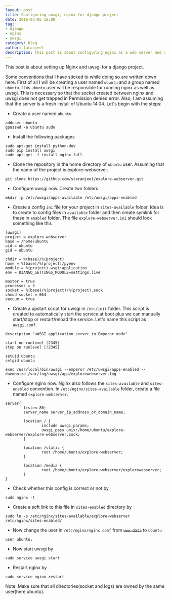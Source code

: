 ```yaml
---
layout: post
title: Configuring uwsgi, nginx for django project
date: 2016-03-05 18:00
tag:
- django
- nginx
- uwsgi
category: blog
author: taranjeet
description: This post is about configuring nginx as a web server and uwsgi as app server for a django project.
---
```


This post is about setting up Nginx and uwsgi for a django project.

Some conventions that I have sticked to while doing so are written down here. First of all I will be creating a user named `ubuntu` and a group named `ubuntu`. This `ubuntu` user will be responsible for running nginx as well as uwsgi.  This is necessary so that the socket created between nginx and uwsgi does not get trapped in Permission denied error. Also, I am assuming that the server is a fresh install of Ubuntu 14.04. Let's begin with the steps:

* Create a user named `ubuntu`.

```
adduser ubuntu
gpasswd -a ubuntu sudo
```

* Install the following packages

```
sudo apt-get install python-dev
sudo pip install uwsgi
sudo apt-get -f install nginx-full
```

* Clone the repository in the home directory of `ubuntu` user. Assuming that the name of the project is explore-webserver.

```
git clone https://github.com/staranjeet/explore-webserver.git
```

* Configure uwsgi now. Create two folders

```
mkdir -p /etc/uwsgi/apps-available /etc/uwsgi/apps-enabled
```

* Create a config `ini` file for your project in `sites-available` folder. Idea is to create to config files in `available` folder and then create symlink for these in `enabled` folder. The file `explore-webserver.ini` should look something like this

```
[uwsgi]
project = explore-webserver
base = /home/ubuntu
uid = ubuntu
gid = ubuntu

chdir = %(base)/%(project)
home = %(base)/%(project)/pyenv
module = %(project).wsgi:application
env = DJANGO_SETTINGS_MODULE=settings.live

master = true
processes = 3
socket = %(base)/%(project)/%(project).sock
chmod-socket = 664
vacuum = true

```

* Create a upstart script for uwsgi in `/etc/init` folder. This script is created to automatically start the service at boot plus we can manually start/stop or restart/reload the service. Let's name this script as `uwsgi.conf`.

```
description "uWSGI application server in Emperor mode"

start on runlevel [2345]
stop on runlevel [!2345]

setuid ubuntu
setgid ubuntu

exec /usr/local/bin/uwsgi --emperor /etc/uwsgi/apps-enabled --daemonize /var/log/uwsgi/app/explorewebserver.log
```

* Configure nginx now. Nginx also follows the `sites-available` and `sites-enabled` convention. In `/etc/nginx/sites-available` folder, create a file named `explore-webserver`.

```
server{
        listen 80;
        server_name server_ip_address_or_domain_name;

        location / {
                include uwsgi_params;
                uwsgi_pass unix:/home/ubuntu/explore-webserver/explore-webserver.sock;
        }

        location /static {
                root /home/ubuntu/explore-webserver;
        }

        location /media {
                root /home/ubuntu/explore-webserver/explorewebserver;
        }
}
```

* Check whether this config is correct or not by

```
sudo nginx -t
```

* Create a soft link to this file in `sites-enabled` directory by

```
sudo ln -s /etc/nginx/sites-available/explore-webserver /etc/nginx/sites-enabled/
```

* Now change the user in `/etc/nginx/nginx.conf` from ~~`www-data`~~ to `ubuntu`

```
user ubuntu;
```

* Now start uwsgi by

```
sudo service uwsgi start
```

* Restart nginx by
```
sudo service nginx restart
```

Note: Make sure that all directories(socket and logs) are owned by the same user(here ubuntu).

